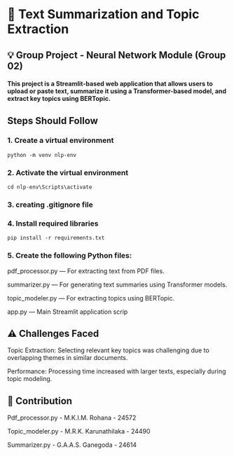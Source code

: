 # 📝 Text Summarization and Topic Extraction

## 💡 Group Project - Neural Network Module (Group 02)

#### This project is a Streamlit-based web application that allows users to upload or paste text, summarize it using a Transformer-based model, and extract key topics using BERTopic.

## Steps Should Follow

### 1. Create a virtual environment
  ```
  python -m venv nlp-env
  ```
### 2. Activate the virtual environment

  ```
  cd nlp-env\Scripts\activate
  ```
### 3. creating .gitignore file

### 4. Install required libraries

  ```
  pip install -r requirements.txt
  ```
### 5. Create the following Python files:

   pdf_processor.py — For extracting text from PDF files.

   summarizer.py — For generating text summaries using Transformer models.

   topic_modeler.py — For extracting topics using BERTopic.

   app.py — Main Streamlit application scrip

## ⚠️ Challenges Faced

Topic Extraction: Selecting relevant key topics was challenging due to overlapping themes in similar documents.

Performance: Processing time increased with larger texts, especially during topic modeling.

## 👥 Contribution        
Pdf_processor.py - M.K.I.M. Rohana - 24572   

Topic_modeler.py - M.R.K. Karunathilaka - 24490

Summarizer.py    - G.A.A.S. Ganegoda - 24614



